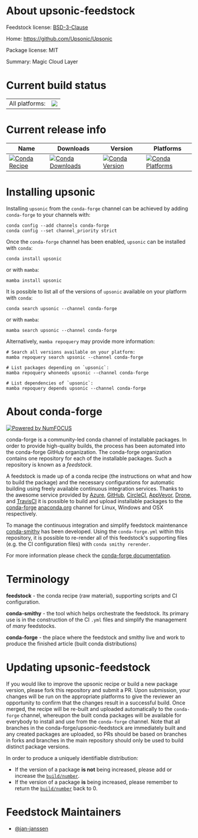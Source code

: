 About upsonic-feedstock
=======================

Feedstock license: [BSD-3-Clause](https://github.com/conda-forge/upsonic-feedstock/blob/main/LICENSE.txt)

Home: https://github.com/Upsonic/Upsonic

Package license: MIT

Summary: Magic Cloud Layer

Current build status
====================


<table><tr><td>All platforms:</td>
    <td>
      <a href="https://dev.azure.com/conda-forge/feedstock-builds/_build/latest?definitionId=22558&branchName=main">
        <img src="https://dev.azure.com/conda-forge/feedstock-builds/_apis/build/status/upsonic-feedstock?branchName=main">
      </a>
    </td>
  </tr>
</table>

Current release info
====================

| Name | Downloads | Version | Platforms |
| --- | --- | --- | --- |
| [![Conda Recipe](https://img.shields.io/badge/recipe-upsonic-green.svg)](https://anaconda.org/conda-forge/upsonic) | [![Conda Downloads](https://img.shields.io/conda/dn/conda-forge/upsonic.svg)](https://anaconda.org/conda-forge/upsonic) | [![Conda Version](https://img.shields.io/conda/vn/conda-forge/upsonic.svg)](https://anaconda.org/conda-forge/upsonic) | [![Conda Platforms](https://img.shields.io/conda/pn/conda-forge/upsonic.svg)](https://anaconda.org/conda-forge/upsonic) |

Installing upsonic
==================

Installing `upsonic` from the `conda-forge` channel can be achieved by adding `conda-forge` to your channels with:

```
conda config --add channels conda-forge
conda config --set channel_priority strict
```

Once the `conda-forge` channel has been enabled, `upsonic` can be installed with `conda`:

```
conda install upsonic
```

or with `mamba`:

```
mamba install upsonic
```

It is possible to list all of the versions of `upsonic` available on your platform with `conda`:

```
conda search upsonic --channel conda-forge
```

or with `mamba`:

```
mamba search upsonic --channel conda-forge
```

Alternatively, `mamba repoquery` may provide more information:

```
# Search all versions available on your platform:
mamba repoquery search upsonic --channel conda-forge

# List packages depending on `upsonic`:
mamba repoquery whoneeds upsonic --channel conda-forge

# List dependencies of `upsonic`:
mamba repoquery depends upsonic --channel conda-forge
```


About conda-forge
=================

[![Powered by
NumFOCUS](https://img.shields.io/badge/powered%20by-NumFOCUS-orange.svg?style=flat&colorA=E1523D&colorB=007D8A)](https://numfocus.org)

conda-forge is a community-led conda channel of installable packages.
In order to provide high-quality builds, the process has been automated into the
conda-forge GitHub organization. The conda-forge organization contains one repository
for each of the installable packages. Such a repository is known as a *feedstock*.

A feedstock is made up of a conda recipe (the instructions on what and how to build
the package) and the necessary configurations for automatic building using freely
available continuous integration services. Thanks to the awesome service provided by
[Azure](https://azure.microsoft.com/en-us/services/devops/), [GitHub](https://github.com/),
[CircleCI](https://circleci.com/), [AppVeyor](https://www.appveyor.com/),
[Drone](https://cloud.drone.io/welcome), and [TravisCI](https://travis-ci.com/)
it is possible to build and upload installable packages to the
[conda-forge](https://anaconda.org/conda-forge) [anaconda.org](https://anaconda.org/)
channel for Linux, Windows and OSX respectively.

To manage the continuous integration and simplify feedstock maintenance
[conda-smithy](https://github.com/conda-forge/conda-smithy) has been developed.
Using the ``conda-forge.yml`` within this repository, it is possible to re-render all of
this feedstock's supporting files (e.g. the CI configuration files) with ``conda smithy rerender``.

For more information please check the [conda-forge documentation](https://conda-forge.org/docs/).

Terminology
===========

**feedstock** - the conda recipe (raw material), supporting scripts and CI configuration.

**conda-smithy** - the tool which helps orchestrate the feedstock.
                   Its primary use is in the construction of the CI ``.yml`` files
                   and simplify the management of *many* feedstocks.

**conda-forge** - the place where the feedstock and smithy live and work to
                  produce the finished article (built conda distributions)


Updating upsonic-feedstock
==========================

If you would like to improve the upsonic recipe or build a new
package version, please fork this repository and submit a PR. Upon submission,
your changes will be run on the appropriate platforms to give the reviewer an
opportunity to confirm that the changes result in a successful build. Once
merged, the recipe will be re-built and uploaded automatically to the
`conda-forge` channel, whereupon the built conda packages will be available for
everybody to install and use from the `conda-forge` channel.
Note that all branches in the conda-forge/upsonic-feedstock are
immediately built and any created packages are uploaded, so PRs should be based
on branches in forks and branches in the main repository should only be used to
build distinct package versions.

In order to produce a uniquely identifiable distribution:
 * If the version of a package **is not** being increased, please add or increase
   the [``build/number``](https://docs.conda.io/projects/conda-build/en/latest/resources/define-metadata.html#build-number-and-string).
 * If the version of a package **is** being increased, please remember to return
   the [``build/number``](https://docs.conda.io/projects/conda-build/en/latest/resources/define-metadata.html#build-number-and-string)
   back to 0.

Feedstock Maintainers
=====================

* [@jan-janssen](https://github.com/jan-janssen/)

